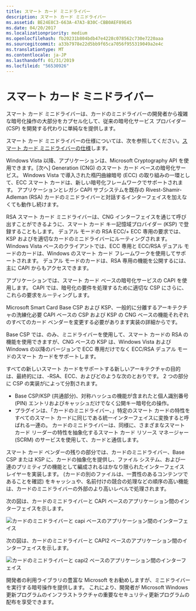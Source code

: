 ```yaml
---
title: スマート カード ミニドライバー
description: スマート カード ミニドライバー
ms.assetid: BE24E8C3-663A-47A3-B30C-CBB0AEF89E45
ms.date: 04/20/2017
ms.localizationpriority: medium
ms.openlocfilehash: fb20231b804bdb47e4228c078562c730e7220aaa
ms.sourcegitcommit: a33b7978e22d5bb9f65ca7056f955319049a2e4c
ms.translationtype: MT
ms.contentlocale: ja-JP
ms.lasthandoff: 01/31/2019
ms.locfileid: "56530926"
---
```

# <a name="smart-card-minidrivers"></a>スマート カード ミニドライバー


スマート カード ミニドライバーは、カードのミニドライバーの開発者から複雑な暗号化操作の大部分をカプセル化して、従来の暗号化サービス プロバイダー (CSP) を開発する代わりに単純なを提供します。

スマート カード ミニドライバーの仕様については、次を参照してください。[スマート カード ミニドライバーの仕様](https://msdn.microsoft.com/library/windows/hardware/dn631754)します。

Windows Vista 以降、アプリケーションは、Microsoft Cryptography API を使用できます。[次へ] Generation (CNG) のスマート カード ベースの暗号化サービス。 Windows Vista で導入された楕円曲線暗号 (ECC) の取り組みの一環として、ECC スマート カードは、新しい暗号化フレームワークでサポートされます。 アプリケーションとレガシ CAPI サブシステムを既存の Rivest-Shamir-Adleman (RSA) カードのミニドライバーと対話するインターフェイスを加えなくても動作し続けます。

RSA スマート カード ミニドライバーは、CNG インターフェイスを通じて呼び出すことができるように、スマート カード キー記憶域プロバイダー (KSP) で登録することもします。 デュアル モードの RSA ECC/+ ECC 専用の要求では、KSP およびを適切なカードのミニドライバーにルーティングされます。 Windows Vista ベースのクライアントでは、ECC 専用と ECC/RSA デュアル モードのカードは、Windows のスマート カード フレームワークを使用してサポートされます。 デュアル モードのカードは、RSA 専用の機能を公開するには、主に CAPI からもアクセスできます。

アプリケーションでは、スマート カード ベースの暗号化サービスの CAPI を使用します。 CAPI では、暗号化の要件を処理するために適切な CSP にさらに、これらの要求をルーティングします。

Microsoft Smart Card Base CSP および KSP、一般的に分離するアーキテクチャの洗練化必要 CAPI ベースの CSP および KSP の CNG ベースの機能それぞれのすべてのカード ベンダーを変更する必要があります実装の詳細からです。

Base CSP では、のみ、ミニドライバーを使用して、スマート カードの RSA の機能を使用できますが、CNG ベースの KSP は、Windows Vista および Windows の以降のバージョンで ECC 専用だけでなく ECC/RSA デュアル モードのスマート カードをサポートします。

すべての新しいスマート カードをサポートする新しいアーキテクチャの目的は、最終的には、-RSA、ECC、およびどのような次のとおりです。 2 つの部分に CSP の実装がによって分割されます。

-   Base CSP/KSP (共通部分)、対称ハッシュの機能が含まれたと個人識別番号 (PIN) エントリおよびキャッシュだけでなく公開キー暗号化の操作。
-   プラグインは、「カードのミニドライバー、」特定のスマート カードの特性をすべてのスマート カードに同じである統一インターフェイスに変換すると呼ばれる一連の。 カードのミニドライバーは、同様に、さまざまなスマート カード リーダーの特性を抽象化するスマート カード リソース マネージャー (SCRM) のサービスを使用して、カードと通信します。

スマート カード ベンダーの残りの部分では、カードのミニドライバー、Base CSP または KSP に、カードの抽象化を提供し、ファイル システム、および一連のプリミティブの機能として編成されるはかなり限られたインターフェイス レイヤーを実装します。 (カードの別のファイルは、一貫性のあるコンテンツであることを確認) をキャッシュや、名前付けの競合の処理などの順序の高い機能は、カードのミニドライバーの外部のより高いレベルで処理されます。

次の図は、カードのミニドライバーと CAPI ベースのアプリケーション間のインターフェイスを示します。

![カードのミニドライバーと capi ベースのアプリケーション間のインターフェイス](images/capiinterface.png)

次の図は、カードのミニドライバーと CAPI2 ベースのアプリケーション間のインターフェイスを示します。

![カードのミニドライバーと capi2 ベースのアプリケーション間のインターフェイス](images/capi2interface.png)

開発者の利用ライブラリの豊富な Microsoft をお勧めしますが、ミニドライバーを実行する暗号操作を提供します。 これにより、開発者が Microsoft Windows 更新プログラムのインフラストラクチャの重要なセキュリティ更新プログラムの配布を享受できます。

 

 





